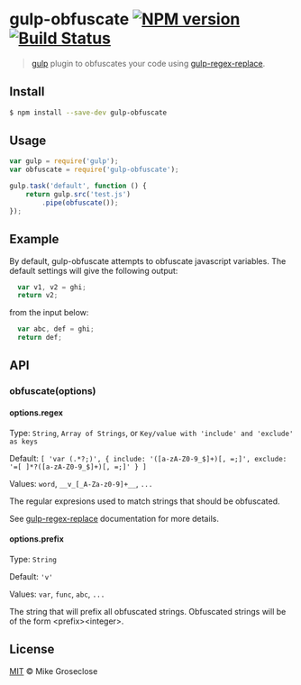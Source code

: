 # gulp-obfuscate [![NPM version][npm-image]][npm-url] [![Build Status][travis-image]][travis-url]

> [gulp](http://gulpjs.com) plugin to obfuscates your code using [gulp-regex-replace](https://github.com/mikegroseclose/gulp-regex-replace).

## Install

```bash
$ npm install --save-dev gulp-obfuscate
```

## Usage

```js
var gulp = require('gulp');
var obfuscate = require('gulp-obfuscate');

gulp.task('default', function () {
	return gulp.src('test.js')
		.pipe(obfuscate());
});
```
## Example

By default, gulp-obfuscate attempts to obfuscate javascript variables.
The default settings will give the following output:

```js
  var v1, v2 = ghi;
  return v2;
```

from the input below:

```js
  var abc, def = ghi;
  return def;
```

## API

### obfuscate(options)

#### options.regex

Type: `String`, `Array of Strings`, or `Key/value with 'include' and 'exclude' as keys`

Default: `[ 'var (.*?;)', { include: '([a-zA-Z0-9_$]+)[, =;]', exclude: '=[ ]*?([a-zA-Z0-9_$]+)[, =;]' } ]`

Values: `word`, `__v_[_A-Za-z0-9]+__`, `...`

The regular expresions used to match strings that should be obfuscated.

See [gulp-regex-replace](//github.com/mikegroseclose/gulp-regex-replace) documentation for more details.

#### options.prefix

Type: `String`

Default: `'v'`

Values: `var`, `func`, `abc`, `...`

The string that will prefix all obfuscated strings.
Obfuscated strings will be of the form \<prefix>\<integer>.

## License

[MIT](http://opensource.org/licenses/MIT) © Mike Groseclose

[npm-url]: https://npmjs.org/package/gulp-obfuscate
[npm-image]: https://badge.fury.io/js/gulp-obfuscate.png

[travis-url]: http://travis-ci.org/mikegroseclose/gulp-obfuscate
[travis-image]: https://secure.travis-ci.org/mikegroseclose/gulp-obfuscate.png?branch=master

